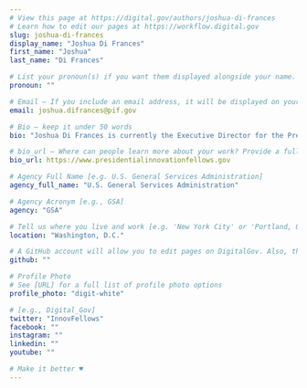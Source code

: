 ```yaml
---
# View this page at https://digital.gov/authors/joshua-di-frances
# Learn how to edit our pages at https://workflow.digital.gov
slug: joshua-di-frances
display_name: "Joshua Di Frances"
first_name: "Joshua"
last_name: "Di Frances"

# List your pronoun(s) if you want them displayed alongside your name. If blank, we'll use just your name. Learn more http://mypronouns.org
pronoun: ""

# Email — If you include an email address, it will be displayed on your profile page
email: joshua.difrances@pif.gov

# Bio — keep it under 50 words
bio: "Joshua Di Frances is currently the Executive Director for the Presidential Innovation Fellowship program. Before joining the PIF program, he was on CVS Health’s Digital Strategy and Innovation team where he worked to accelerate innovation through healthcare and technology strategic partnerships and investments. Josh also worked at Brigham and Women’s Hospital—a Harvard-affiliated academic medical center—in their Innovation Hub where he helped Harvard Medical School professors to commercialize technology. Prior to Brigham, Josh served as Director of Operations for a biotechnology start-up that focused on novel gene editing technology."

# bio_url — Where can people learn more about your work? Provide a full URL [e.g. 'https://www.example.gov/']
bio_url: https://www.presidentialinnovationfellows.gov

# Agency Full Name [e.g. U.S. General Services Administration]
agency_full_name: "U.S. General Services Administration"

# Agency Acronym [e.g., GSA]
agency: "GSA"

# Tell us where you live and work [e.g. 'New York City' or 'Portland, OR']
location: "Washington, D.C."

# A GitHub account will allow you to edit pages on DigitalGov. Also, the image used in your GitHub account can be used to populate your digital.gov profile photo. Learn more about getting a Github account at [URL]
github: ""

# Profile Photo
# See [URL] for a full list of profile photo options
profile_photo: "digit-white"

# [e.g., Digital_Gov]
twitter: "InnovFellows"
facebook: ""
instagram: ""
linkedin: ""
youtube: ""

# Make it better ♥
---
```

